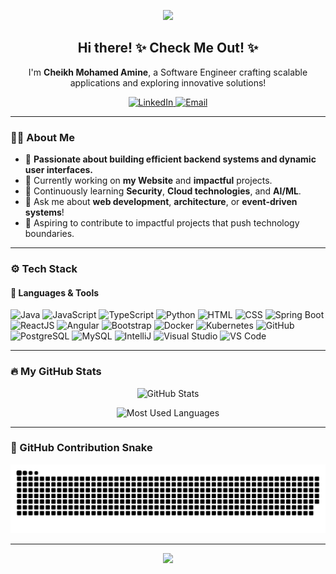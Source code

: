 <!-- Header -->
<p align="center">
  <img src="https://capsule-render.vercel.app/api?type=waving&color=gradient&height=150&section=header&text=Welcome%20to%20My%20GitHub!&fontSize=40&fontAlignY=30&fontColor=white"/>
</p>

<!-- Introduction -->
<h2 align="center">Hi there! ✨ Check Me Out! ✨</h2>
<p align="center">
  I'm <strong>Cheikh Mohamed Amine</strong>, a Software Engineer crafting scalable applications and exploring innovative solutions!
</p>

<!-- Social Links -->
<p align="center">
  <a href="https://www.linkedin.com/in/mohamed-amine-cheikh" target="_blank">
    <img src="https://img.shields.io/badge/LinkedIn-0077B5?style=for-the-badge&logo=linkedin&logoColor=white" alt="LinkedIn">
  </a>
  <a href="mailto:medaminecheikhjob@gmail.com">
    <img src="https://img.shields.io/badge/Email-D14836?style=for-the-badge&logo=gmail&logoColor=white" alt="Email">
  </a>
</p>

---

<!-- About Me -->
### 🧑‍💻 About Me

- 🌟 **Passionate about building efficient backend systems and dynamic user interfaces.**
- 🔭 Currently working on **my Website** and **impactful** projects.
- 🌱 Continuously learning **Security**, **Cloud technologies**, and **AI/ML**.
- 💬 Ask me about **web development**, **architecture**, or **event-driven systems**!
- 🚀 Aspiring to contribute to impactful projects that push technology boundaries.

---

<!-- Skills Section -->
### ⚙️ Tech Stack

#### 🚀 Languages & Tools
<p align="left">
  <!-- Languages -->
  <img src="https://cdn.jsdelivr.net/gh/devicons/devicon/icons/java/java-original.svg" alt="Java" width="50" height="50"/>
  <img src="https://cdn.jsdelivr.net/gh/devicons/devicon/icons/javascript/javascript-original.svg" alt="JavaScript" width="50" height="50"/>
  <img src="https://cdn.jsdelivr.net/gh/devicons/devicon/icons/typescript/typescript-original.svg" alt="TypeScript" width="50" height="50"/>
  <img src="https://cdn.jsdelivr.net/gh/devicons/devicon/icons/python/python-original.svg" alt="Python" width="50" height="50"/>
  <img src="https://cdn.jsdelivr.net/gh/devicons/devicon/icons/html5/html5-original.svg" alt="HTML" width="50" height="50"/>
  <img src="https://cdn.jsdelivr.net/gh/devicons/devicon/icons/css3/css3-original.svg" alt="CSS" width="50" height="50"/>
  
  <!-- Frameworks -->
  <img src="https://cdn.jsdelivr.net/gh/devicons/devicon/icons/spring/spring-original.svg" alt="Spring Boot" width="50" height="50"/>
  <img src="https://cdn.jsdelivr.net/gh/devicons/devicon/icons/react/react-original.svg" alt="ReactJS" width="50" height="50"/>
  <img src="https://cdn.jsdelivr.net/gh/devicons/devicon/icons/angularjs/angularjs-original.svg" alt="Angular" width="50" height="50"/>
  <img src="https://cdn.jsdelivr.net/gh/devicons/devicon/icons/bootstrap/bootstrap-original.svg" alt="Bootstrap" width="50" height="50"/>

  <!-- Tools -->
  <img src="https://cdn.jsdelivr.net/gh/devicons/devicon/icons/docker/docker-original.svg" alt="Docker" width="50" height="50"/>
  <img src="https://cdn.jsdelivr.net/gh/devicons/devicon/icons/kubernetes/kubernetes-plain.svg" alt="Kubernetes" width="50" height="50"/>
  <img src="https://cdn.jsdelivr.net/gh/devicons/devicon/icons/github/github-original.svg" alt="GitHub" width="50" height="50"/>
  <img src="https://cdn.jsdelivr.net/gh/devicons/devicon/icons/postgresql/postgresql-original.svg" alt="PostgreSQL" width="50" height="50"/>
  <img src="https://cdn.jsdelivr.net/gh/devicons/devicon/icons/mysql/mysql-original.svg" alt="MySQL" width="50" height="50"/>

  <!-- IDEs -->
  <img src="https://cdn.jsdelivr.net/gh/devicons/devicon/icons/intellij/intellij-original.svg" alt="IntelliJ" width="50" height="50"/>
  <img src="https://cdn.jsdelivr.net/gh/devicons/devicon/icons/visualstudio/visualstudio-plain.svg" alt="Visual Studio" width="50" height="50"/>
  <img src="https://cdn.jsdelivr.net/gh/devicons/devicon/icons/vscode/vscode-original.svg" alt="VS Code" width="50" height="50"/>
</p>

---

<!-- Animations -->
### 🔥 My GitHub Stats
<p align="center">
  <img src="https://github-readme-stats.vercel.app/api?username=medaminecheikh&show_icons=true&theme=radical" alt="GitHub Stats"/>
</p>

<p align="center">
  <img src="https://github-readme-stats.vercel.app/api/top-langs/?username=medaminecheikh&layout=compact&theme=radical" alt="Most Used Languages"/>
</p>


---

### 🐍 GitHub Contribution Snake


 ![snake_gif](https://github.com/medaminecheikh/medaminecheikh/blob/output/github-snake-dark.svg)



---

<!-- Footer -->
<p align="center">
  <img src="https://capsule-render.vercel.app/api?section=footer&type=waving&color=gradient&height=100"/>
</p>
